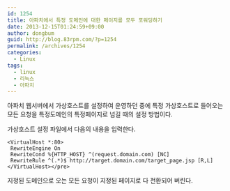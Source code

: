 ```yaml
---
id: 1254
title: 아파치에서 특정 도메인에 대한 페이지를 모두 포워딩하기
date: 2013-12-15T01:24:59+09:00
author: dongbum
guid: http://blog.83rpm.com/?p=1254
permalink: /archives/1254
categories:
  - Linux
tags:
  - linux
  - 리눅스
  - 아파치
---
```

아파치 웹서버에서 가상호스트를 설정하여 운영하던 중에 특정 가상호스트로 들어오는 모든 요청을 특정도메인의 특정페이지로 넘길 때의 설정 방법이다.

가상호스트 설정 파일에서 다음의 내용을 입력한다.

```
<VirtualHost *:80>
 RewriteEngine On
 RewriteCond %{HTTP_HOST} ^(request.domain.com) [NC]
 RewriteRule ^(.*)$ http://target.domain.com/target_page.jsp [R,L]
</VirtualHost></pre>
```

지정된 도메인으로 오는 모든 요청이 지정된 페이지로 다 전환되어 버린다.
